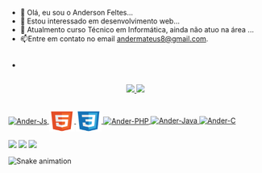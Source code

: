 - 👋 Olá, eu sou o Anderson Feltes...
- 👀 Estou interessado em desenvolvimento web...
- 🌱 Atualmento curso Técnico em Informática, ainda não atuo na área ...
- 📫Entre em contato no email andermateus8@gmail.com.
- ##
<div align="center">
  <a href="https://github.com/AndersonFeltes">
  <img height="180em" src="https://github-readme-stats.vercel.app/api?username=AndersonFeltes&show_icons=true&theme=dark&include_all_commits=true&count_private=true"/>
  <img height="180em" src="https://github-readme-stats.vercel.app/api/top-langs/?username=AndersonFeltes&layout=compact&langs_count=7&theme=dark"/>
</div>
  
 <br/>
  
<div style="display: inline_block"><br>
  <img align="center" alt="Ander-Js" height="40" width="50" src="https://cdn.jsdelivr.net/gh/devicons/devicon/icons/javascript/javascript-plain.svg"/>
  <img align="center" alt="Ander-HTML" height="40" width="50" src="https://raw.githubusercontent.com/devicons/devicon/master/icons/html5/html5-original.svg"/>
  <img align="center" alt="Ander-CSS" height="40" width="50" src="https://raw.githubusercontent.com/devicons/devicon/master/icons/css3/css3-original.svg"/> 
  <img align="center" alt="Ander-PHP" height="40" width="50" src="https://cdn.jsdelivr.net/gh/devicons/devicon/icons/php/php-original.svg"/ >
  <img aling="center" alt="Ander-Java" height="40" width="50" src="https://cdn.jsdelivr.net/gh/devicons/devicon/icons/java/java-original.svg"/ >
  <img aling="center" alt="Ander-C" height="40" width="50" src="https://cdn.jsdelivr.net/gh/devicons/devicon/icons/cplusplus/cplusplus-original.svg" />
</div>

<br/>  

<div>
  <a href="https://instagram.com/feltes_anderson7" target="_blank"><img src="https://img.shields.io/badge/-Instagram-%23E4405F?style=for-the-badge&logo=instagram&logoColor=white" target="_blank"></a>
  <a href = "andermateus8@gmail.com"><img src="https://img.shields.io/badge/-Gmail-%23333?style=for-the-badge&logo=gmail&logoColor=white" target="_blank"></a>
  <a href="https://www.linkedin.com/in/anderson-feltes-5370a3213" target="_blank"><img src="https://img.shields.io/badge/-LinkedIn-%230077B5?style=for-the-badge&logo=linkedin&logoColor=white" target="_blank"></a> 
 
</div>
  
  ![Snake animation](https://github.com/AndersonFeltes/AndersonFeltes/blob/output/github-contribution-grid-snake.svg)
